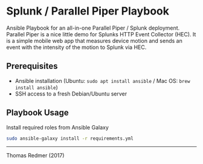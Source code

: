 # Splunk / Parallel Piper Playbook

Ansible Playbook for an all-in-one Parallel Piper / Splunk deployment. Parallel Piper is a nice little demo for Splunks HTTP Event Collector (HEC). It is a simple mobile web app that measures device motion and sends an event with the intensity of the motion to Splunk via HEC.

## Prerequisites

* Ansible installation (Ubuntu: `sudo apt install ansible` / Mac OS: `brew install ansible`)
* SSH access to a fresh Debian/Ubuntu server

## Playbook Usage

Install required roles from Ansible Galaxy

```sh
sudo ansible-galaxy install -r requirements.yml
```

---

Thomas Redmer (2017)

